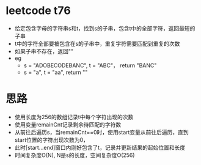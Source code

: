 # leetcode t76
- 给定包含字母的字符串s和t，找到s的子串，包含t中的全部字符，返回最短的子串
- t中的字符全部要被包含在s的子串中，重复字符需要匹配到重复的次数
- 如果子串不存在，返回""
- eg
    - s = "ADOBECODEBANC", t = "ABC"， return "BANC"
    - s = "a", t = "aa", return ""

# 思路
- 使用长度为256的数组记录t中每个字符出现的次数
- 使用变量remainCnt记录剩余待匹配的字符数
- 从前往后遍历s，当remainCnt==0时，使用start变量从前往后遍历，直到start位置的字符出现次数为0，
- 此时[start...end]窗口内刚好包含了t，记录并更新结果的起始位置和长度
- 时间复杂度O(N), N是s的长度，空间复杂度O(256)